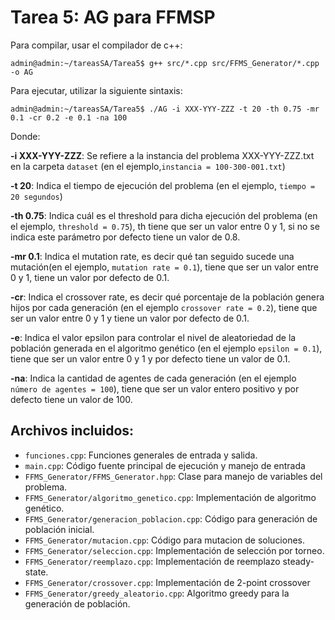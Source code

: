 # Tarea 5: AG para FFMSP


Para compilar, usar el compilador de c++:

```console
admin@admin:~/tareasSA/Tarea5$ g++ src/*.cpp src/FFMS_Generator/*.cpp -o AG
```

Para ejecutar, utilizar la siguiente sintaxis:

```console
admin@admin:~/tareasSA/Tarea5$ ./AG -i XXX-YYY-ZZZ -t 20 -th 0.75 -mr 0.1 -cr 0.2 -e 0.1 -na 100
```

Donde:

**-i XXX-YYY-ZZZ**: Se refiere a la instancia del problema XXX-YYY-ZZZ.txt en la carpeta `dataset` (en el ejemplo,`instancia = 100-300-001.txt`)

**-t 20**: Indica el tiempo de ejecución del problema (en el ejemplo, `tiempo = 20 segundos`)

**-th 0.75**: Indica cuál es el threshold para dicha ejecución del problema (en el ejemplo, `threshold = 0.75`), th tiene que ser un valor entre 0 y 1, si no se indica este parámetro por defecto tiene un valor de 0.8.

**-mr 0.1**: Indica el mutation rate, es decir qué tan seguido sucede una mutación(en el ejemplo, `mutation rate = 0.1`), tiene que ser un valor entre 0 y 1, tiene un valor por defecto de 0.1.

**-cr**: Indica el crossover rate, es decir qué porcentaje de la población genera hijos por cada generación (en el ejemplo `crossover rate = 0.2`), tiene que ser un valor entre 0 y 1 y tiene un valor por defecto de 0.1.

**-e**: Indica el valor epsilon para controlar el nivel de aleatoriedad de la población generada en el algoritmo genético (en el ejemplo `epsilon = 0.1`), tiene que ser un valor entre 0 y 1 y por defecto tiene un valor de 0.1.

**-na**: Indica la cantidad de agentes de cada generación (en el ejemplo `número de agentes = 100`), tiene que ser un valor entero positivo y por defecto tiene un valor de 100.

## Archivos incluidos:
- `funciones.cpp`: Funciones generales de entrada y salida.
- `main.cpp`: Código fuente principal de ejecución y manejo de entrada
- `FFMS_Generator/FFMS_Generator.hpp`: Clase para manejo de variables del problema.
- `FFMS_Generator/algoritmo_genetico.cpp`: Implementación de algoritmo genético.
- `FFMS_Generator/generacion_poblacion.cpp`: Código para generación de población inicial.
- `FFMS_Generator/mutacion.cpp`: Código para mutacion de soluciones.
- `FFMS_Generator/seleccion.cpp`: Implementación de selección por torneo.
- `FFMS_Generator/reemplazo.cpp`: Implementación de reemplazo steady-state.
- `FFMS_Generator/crossover.cpp`: Implementación de 2-point crossover
- `FFMS_Generator/greedy_aleatorio.cpp`: Algoritmo greedy para la generación de población.